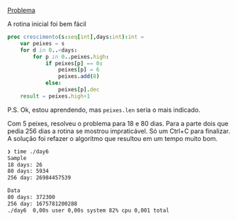 [Problema](https://adventofcode.com/2021/day/6)

A rotina inicial foi bem fácil

```nim
proc crescimento(s:seq[int],days:int):int =
    var peixes = s
    for d in 0..<days:
        for p in 0..peixes.high:
            if peixes[p] == 0:
                peixes[p] = 6
                peixes.add(8)
            else:
                peixes[p].dec
    result = peixes.high+1
```

P.S. Ok, estou aprendendo, mas ```peixes.len``` seria o mais indicado.

Com 5 peixes, resolveu o problema para 18 e 80 dias. Para a parte dois que pedia 256 dias a rotina se mostrou impraticável. Só um Ctrl+C para finalizar. A solução foi refazer o algoritmo que resultou em um tempo muito bom. 

```bash
❯ time ./day6
Sample
18 days: 26
80 days: 5934
256 day: 26984457539

Data
80 days: 372300
256 day: 1675781200288
./day6  0,00s user 0,00s system 82% cpu 0,001 total
```
